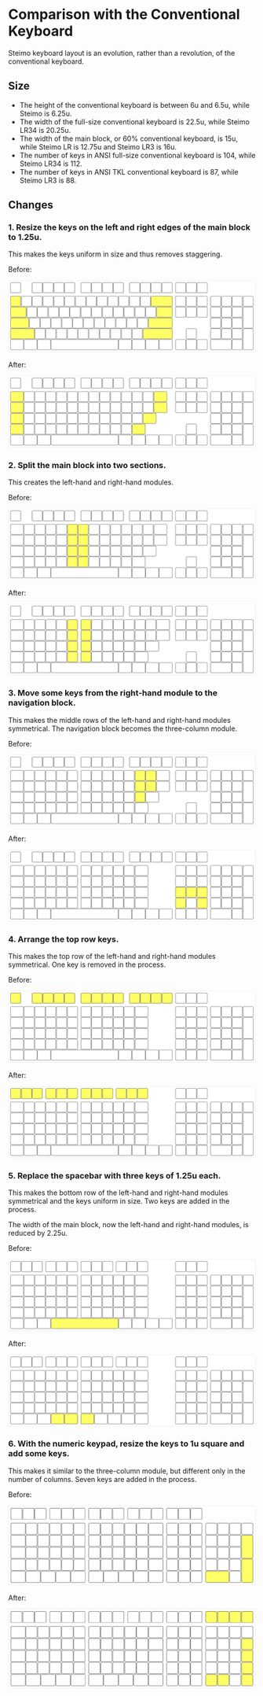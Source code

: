 # Comparison with the Conventional Keyboard

Steimo keyboard layout is an evolution, rather than a revolution, of the conventional keyboard.

## Size

* The height of the conventional keyboard is between 6u and 6.5u, while Steimo is 6.25u.
* The width of the full-size conventional keyboard is 22.5u, while Steimo LR34 is 20.25u.
* The width of the main block, or 60% conventional keyboard, is 15u, while Steimo LR is 12.75u and Steimo LR3 is 16u.
* The number of keys in ANSI full-size conventional keyboard is 104, while Steimo LR34 is 112.
* The number of keys in ANSI TKL conventional keyboard is 87, while Steimo LR3 is 88.

## Changes

### 1. Resize the keys on the left and right edges of the main block to 1.25u.

This makes the keys uniform in size and thus removes staggering.

Before:

![](images/changes-1-before.png)

After:

![](images/changes-1-after.png)

### 2. Split the main block into two sections.

This creates the left-hand and right-hand modules.

Before:

![](images/changes-2-before.png)

After:

![](images/changes-2-after.png)

### 3. Move some keys from the right-hand module to the navigation block.

This makes the middle rows of the left-hand and right-hand modules symmetrical. The navigation block becomes the three-column module.

Before:

![](images/changes-3-before.png)

After:

![](images/changes-3-after.png)

### 4. Arrange the top row keys.

This makes the top row of the left-hand and right-hand modules symmetrical. One key is removed in the process.

Before:

![](images/changes-4-before.png)

After:

![](images/changes-4-after.png)

### 5. Replace the spacebar with three keys of 1.25u each.

This makes the bottom row of the left-hand and right-hand modules symmetrical and the keys uniform in size. Two keys are added in the process.

The width of the main block, now the left-hand and right-hand modules, is reduced by 2.25u.

Before:

![](images/changes-5-before.png)

After:

![](images/changes-5-after.png)

### 6. With the numeric keypad, resize the keys to 1u square and add some keys.

This makes it similar to the three-column module, but different only in the number of columns. Seven keys are added in the process.

Before:

![](images/changes-6-before.png)

After:

![](images/changes-6-after.png)
